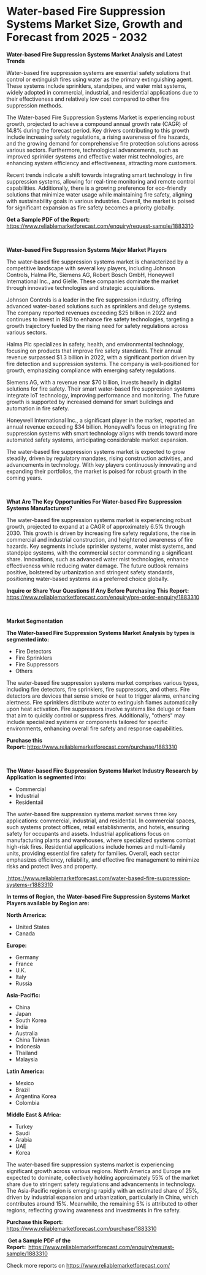 <p><h1>Water-based Fire Suppression Systems Market Size, Growth and Forecast from 2025 - 2032</h1></p><p><strong>Water-based Fire Suppression Systems Market Analysis and Latest Trends</strong></p>
<p><p>Water-based fire suppression systems are essential safety solutions that control or extinguish fires using water as the primary extinguishing agent. These systems include sprinklers, standpipes, and water mist systems, widely adopted in commercial, industrial, and residential applications due to their effectiveness and relatively low cost compared to other fire suppression methods.</p><p>The Water-based Fire Suppression Systems Market is experiencing robust growth, projected to achieve a compound annual growth rate (CAGR) of 14.8% during the forecast period. Key drivers contributing to this growth include increasing safety regulations, a rising awareness of fire hazards, and the growing demand for comprehensive fire protection solutions across various sectors. Furthermore, technological advancements, such as improved sprinkler systems and effective water mist technologies, are enhancing system efficiency and effectiveness, attracting more customers.</p><p>Recent trends indicate a shift towards integrating smart technology in fire suppression systems, allowing for real-time monitoring and remote control capabilities. Additionally, there is a growing preference for eco-friendly solutions that minimize water usage while maintaining fire safety, aligning with sustainability goals in various industries. Overall, the market is poised for significant expansion as fire safety becomes a priority globally.</p></p>
<p><strong>Get a Sample PDF of the Report:&nbsp;</strong> <a href="https://www.reliablemarketforecast.com/enquiry/request-sample/1883310?utm_campaign=1840&utm_medium=2&utm_source=Github&utm_content=ia&utm_term=01032025&utm_id=water-based-fire-suppression-systems">https://www.reliablemarketforecast.com/enquiry/request-sample/1883310</a></p>
<p>&nbsp;</p>
<p><strong>Water-based Fire Suppression Systems Major Market Players</strong></p>
<p><p>The water-based fire suppression systems market is characterized by a competitive landscape with several key players, including Johnson Controls, Halma Plc, Siemens AG, Robert Bosch GmbH, Honeywell International Inc., and Gielle. These companies dominate the market through innovative technologies and strategic acquisitions.</p><p>Johnson Controls is a leader in the fire suppression industry, offering advanced water-based solutions such as sprinklers and deluge systems. The company reported revenues exceeding $25 billion in 2022 and continues to invest in R&D to enhance fire safety technologies, targeting a growth trajectory fueled by the rising need for safety regulations across various sectors.</p><p>Halma Plc specializes in safety, health, and environmental technology, focusing on products that improve fire safety standards. Their annual revenue surpassed $1.3 billion in 2022, with a significant portion driven by fire detection and suppression systems. The company is well-positioned for growth, emphasizing compliance with emerging safety regulations.</p><p>Siemens AG, with a revenue near $70 billion, invests heavily in digital solutions for fire safety. Their smart water-based fire suppression systems integrate IoT technology, improving performance and monitoring. The future growth is supported by increased demand for smart buildings and automation in fire safety.</p><p>Honeywell International Inc., a significant player in the market, reported an annual revenue exceeding $34 billion. Honeywell's focus on integrating fire suppression systems with smart technology aligns with trends toward more automated safety systems, anticipating considerable market expansion.</p><p>The water-based fire suppression systems market is expected to grow steadily, driven by regulatory mandates, rising construction activities, and advancements in technology. With key players continuously innovating and expanding their portfolios, the market is poised for robust growth in the coming years.</p></p>
<p>&nbsp;</p>
<p><strong>What Are The Key Opportunities For Water-based Fire Suppression Systems Manufacturers?</strong></p>
<p><p>The water-based fire suppression systems market is experiencing robust growth, projected to expand at a CAGR of approximately 6.5% through 2030. This growth is driven by increasing fire safety regulations, the rise in commercial and industrial construction, and heightened awareness of fire hazards. Key segments include sprinkler systems, water mist systems, and standpipe systems, with the commercial sector commanding a significant share. Innovations, such as advanced water mist technologies, enhance effectiveness while reducing water damage. The future outlook remains positive, bolstered by urbanization and stringent safety standards, positioning water-based systems as a preferred choice globally.</p></p>
<p><strong>Inquire or Share Your Questions If Any Before Purchasing This Report:</strong> <a href="https://www.reliablemarketforecast.com/enquiry/pre-order-enquiry/1883310?utm_campaign=1840&utm_medium=2&utm_source=Github&utm_content=ia&utm_term=01032025&utm_id=water-based-fire-suppression-systems">https://www.reliablemarketforecast.com/enquiry/pre-order-enquiry/1883310</a></p>
<p>&nbsp;</p>
<p><strong>Market Segmentation</strong></p>
<p><strong>The Water-based Fire Suppression Systems Market Analysis by types is segmented into:</strong></p>
<p><ul><li>Fire Detectors</li><li>Fire Sprinklers</li><li>Fire Suppressors</li><li>Others</li></ul></p>
<p><p>The water-based fire suppression systems market comprises various types, including fire detectors, fire sprinklers, fire suppressors, and others. Fire detectors are devices that sense smoke or heat to trigger alarms, enhancing alertness. Fire sprinklers distribute water to extinguish flames automatically upon heat activation. Fire suppressors involve systems like deluge or foam that aim to quickly control or suppress fires. Additionally, "others" may include specialized systems or components tailored for specific environments, enhancing overall fire safety and response capabilities.</p></p>
<p><strong>Purchase this Report:&nbsp;</strong><a href="https://www.reliablemarketforecast.com/purchase/1883310?utm_campaign=1840&utm_medium=2&utm_source=Github&utm_content=ia&utm_term=01032025&utm_id=water-based-fire-suppression-systems">https://www.reliablemarketforecast.com/purchase/1883310</a></p>
<p>&nbsp;</p>
<p><strong>The Water-based Fire Suppression Systems Market Industry Research by Application is segmented into:</strong></p>
<p><ul><li>Commercial</li><li>Industrial</li><li>Residentail</li></ul></p>
<p><p>The water-based fire suppression systems market serves three key applications: commercial, industrial, and residential. In commercial spaces, such systems protect offices, retail establishments, and hotels, ensuring safety for occupants and assets. Industrial applications focus on manufacturing plants and warehouses, where specialized systems combat high-risk fires. Residential applications include homes and multi-family units, providing essential fire safety for families. Overall, each sector emphasizes efficiency, reliability, and effective fire management to minimize risks and protect lives and property.</p></p>
<p><a href="https://www.reliablemarketforecast.com/water-based-fire-suppression-systems-r1883310?utm_campaign=1840&utm_medium=2&utm_source=Github&utm_content=ia&utm_term=01032025&utm_id=water-based-fire-suppression-systems">&nbsp;https://www.reliablemarketforecast.com/water-based-fire-suppression-systems-r1883310</a></p>
<p><strong>In terms of Region, the Water-based Fire Suppression Systems Market Players available by Region are:</strong></p>
<p>
    <p> <strong> North America: </strong>
        <ul>
            <li>United States</li>
            <li>Canada</li>
        </ul>
        </p> 
    <p> <strong> Europe: </strong>
        <ul>
            <li>Germany</li>
            <li>France</li>
            <li>U.K.</li>
            <li>Italy</li>
            <li>Russia</li>
        </ul>
        </p> 
    <p> <strong> Asia-Pacific: </strong>
        <ul>
            <li>China</li>
            <li>Japan</li>
            <li>South Korea</li>
            <li>India</li>
            <li>Australia</li>
            <li>China Taiwan</li>
            <li>Indonesia</li>
            <li>Thailand</li>
            <li>Malaysia</li>
        </ul>
        </p> 
    <p> <strong> Latin America: </strong>
        <ul>
            <li>Mexico</li>
            <li>Brazil</li>
            <li>Argentina Korea</li>
            <li>Colombia</li>
        </ul>
        </p> 
    <p> <strong> Middle East & Africa: </strong>
        <ul>
            <li>Turkey</li>
            <li>Saudi</li>
            <li>Arabia</li>
            <li>UAE</li>
            <li>Korea</li>
        </ul>
    </p>
    </p>
<p><p>The water-based fire suppression systems market is experiencing significant growth across various regions. North America and Europe are expected to dominate, collectively holding approximately 55% of the market share due to stringent safety regulations and advancements in technology. The Asia-Pacific region is emerging rapidly with an estimated share of 25%, driven by industrial expansion and urbanization, particularly in China, which contributes around 15%. Meanwhile, the remaining 5% is attributed to other regions, reflecting growing awareness and investments in fire safety.</p></p>
<p><strong>Purchase this Report: </strong><a href="https://www.reliablemarketforecast.com/purchase/1883310?utm_campaign=1840&utm_medium=2&utm_source=Github&utm_content=ia&utm_term=01032025&utm_id=water-based-fire-suppression-systems">https://www.reliablemarketforecast.com/purchase/1883310</a></p>
<p>&nbsp;<strong>Get a Sample PDF of the Report:&nbsp;&nbsp;</strong><a href="https://www.reliablemarketforecast.com/enquiry/request-sample/1883310?utm_campaign=1840&utm_medium=2&utm_source=Github&utm_content=ia&utm_term=01032025&utm_id=water-based-fire-suppression-systems">https://www.reliablemarketforecast.com/enquiry/request-sample/1883310</a></p>
<p><strong></strong></p>
<p>Check more reports on <a href="https://www.reliablemarketforecast.com/?utm_campaign=1840&utm_medium=2&utm_source=Github&utm_content=ia&utm_term=01032025&utm_id=water-based-fire-suppression-systems">https://www.reliablemarketforecast.com/</a></p>